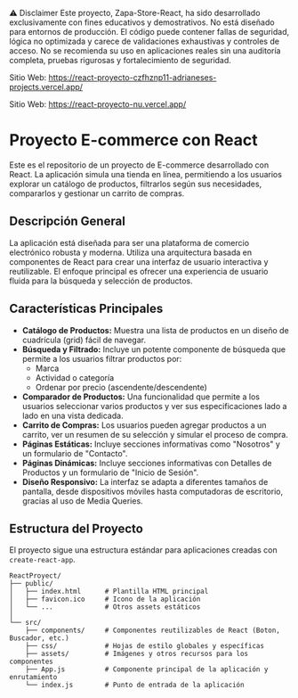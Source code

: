 ⚠️ Disclaimer
Este proyecto, Zapa-Store-React, ha sido desarrollado exclusivamente con fines educativos y demostrativos. No está diseñado para entornos de producción. El código puede contener fallas de seguridad, lógica no optimizada y carece de validaciones exhaustivas y controles de acceso.
No se recomienda su uso en aplicaciones reales sin una auditoría completa, pruebas rigurosas y fortalecimiento de seguridad.

Sitio Web:
https://react-proyecto-czfhznp11-adrianeses-projects.vercel.app/

Sitio Web:
https://react-proyecto-nu.vercel.app/

# Proyecto E-commerce con React

Este es el repositorio de un proyecto de E-commerce desarrollado con React. La aplicación simula una tienda en línea, permitiendo a los usuarios explorar un catálogo de productos, filtrarlos según sus necesidades, compararlos y gestionar un carrito de compras.

## Descripción General

La aplicación está diseñada para ser una plataforma de comercio electrónico robusta y moderna. Utiliza una arquitectura basada en componentes de React para crear una interfaz de usuario interactiva y reutilizable. El enfoque principal es ofrecer una experiencia de usuario fluida para la búsqueda y selección de productos.

## Características Principales

*   **Catálogo de Productos:** Muestra una lista de productos en un diseño de cuadrícula (grid) fácil de navegar.
*   **Búsqueda y Filtrado:** Incluye un potente componente de búsqueda que permite a los usuarios filtrar productos por:
    *   Marca
    *   Actividad o categoría
    *   Ordenar por precio (ascendente/descendente)
*   **Comparador de Productos:** Una funcionalidad que permite a los usuarios seleccionar varios productos y ver sus especificaciones lado a lado en una vista dedicada.
*   **Carrito de Compras:** Los usuarios pueden agregar productos a un carrito, ver un resumen de su selección y simular el proceso de compra.
*   **Páginas Estáticas:** Incluye secciones informativas como "Nosotros" y un formulario de "Contacto".
*   **Páginas Dinámicas:** Incluye secciones informativas con Detalles de Productos y un formulario de "Inicio de Sesión".
*   **Diseño Responsivo:** La interfaz se adapta a diferentes tamaños de pantalla, desde dispositivos móviles hasta computadoras de escritorio, gracias al uso de Media Queries.


## Estructura del Proyecto

El proyecto sigue una estructura estándar para aplicaciones creadas con `create-react-app`.

```
ReactProyect/
├── public/
│   ├── index.html      # Plantilla HTML principal
│   ├── favicon.ico     # Icono de la aplicación
│   └── ...             # Otros assets estáticos
│
└── src/
    ├── components/     # Componentes reutilizables de React (Boton, Buscador, etc.)
    ├── css/            # Hojas de estilo globales y específicas
    ├── assets/         # Imágenes y otros recursos para los componentes
    ├── App.js          # Componente principal de la aplicación y enrutamiento
    └── index.js        # Punto de entrada de la aplicación
```

